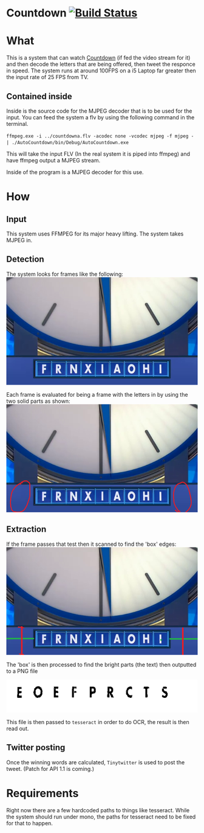 Countdown [![Build Status](https://travis-ci.org/benjojo/Countdown.png?branch=master)](https://travis-ci.org/benjojo/Countdown)
==========

# What
This is a system that can watch [Countdown](http://www.youtube.com/watch?v=o0SrIqaplKo) (if fed the video stream for it) and then decode the letters
that are being offered, then tweet the responce in speed. The system runs at around 100FPS on a i5 Laptop
far greater then the input rate of 25 FPS from TV.

## Contained inside
Inside is the source code for the MJPEG decoder that is to be used for the input. You can feed the system a flv
by using the following command in the terminal.

`ffmpeg.exe -i ../countdowna.flv -acodec none -vcodec mjpeg -f mjpeg - | ./AutoCountdown/bin/Debug/AutoCountdown.exe`

This will take the input FLV (In the real system it is piped into ffmpeg) and have ffmpeg output a MJPEG stream.

Inside of the program is a MJPEG decoder for this use.

# How

## Input

This system uses FFMPEG for its major heavy lifting. The system takes MJPEG in.

## Detection

The system looks for frames like the following:
![Target](ref/Sample.png)

Each frame is evaluated for being a frame with the letters in by using the two solid parts as shown:
![RedTarget1](ref/Sample2.png)

## Extraction

If the frame passes that test then it scanned to find the 'box' edges:
![RedTarget2](ref/Sample3.png)

The 'box' is then processed to find the bright parts (the text) then outputted to a PNG file

![RedTarget3](ref/Sample4.png)

This file is then passed to `tesseract` in order to do OCR, the result is then read out.

## Twitter posting

Once the winning words are calculated, `Tinytwitter` is used to post the tweet. (Patch for API 1.1 is coming.)

# Requirements

Right now there are a few hardcoded paths to things like tesseract.
While the system should run under mono, the paths for tesseract need to be fixed for that to happen.
